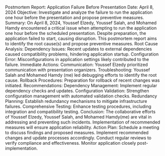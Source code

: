 Postmortem Report: Application Failure Before Presentation
Date: April 8, 2024
Objective: Investigate and analyze the failure to run the application one hour before the presentation and propose preventive measures.
Summary:
On April 8, 2024, Youssef Elzedy, Youssef Salah, and Mohamed Hamdy encountered a critical issue when attempting to run the application one hour before the scheduled presentation. Despite preparation, the application failed to start, causing disruption. This postmortem report aims to identify the root cause(s) and propose preventive measures.
Root Cause Analysis:
Dependency Issues: Recent updates to external dependencies caused compatibility problems, hindering application startup.
Configuration Error: Misconfigurations in application settings likely contributed to the failure.
Immediate Actions:
Communication: Youssef Elzedy prioritized communication with presentation organizers.
Troubleshooting: Youssef Salah and Mohamed Hamdy (me) led debugging efforts to identify the root cause.
Rollback Procedures: Preparation for rollback of recent changes was initiated.
Recommendations:
Dependency Management: Implement regular dependency checks and updates.
Configuration Validation: Strengthen configuration management with automated validation checks.
Redundancy Planning: Establish redundancy mechanisms to mitigate infrastructure failures.
Comprehensive Testing: Enhance testing procedures, including integration and compatibility testing.
Conclusion:
The collaborative efforts of Youssef Elzedy, Youssef Salah, and Mohamed Hamdy(me) are vital in addressing and preventing such incidents. Implementation of recommended measures will ensure application reliability.
Action Plan:
Schedule a meeting to discuss findings and proposed measures.
Implement recommended changes and update processes accordingly.
Conduct regular reviews to verify compliance and effectiveness.
Monitor application closely post-implementation.
